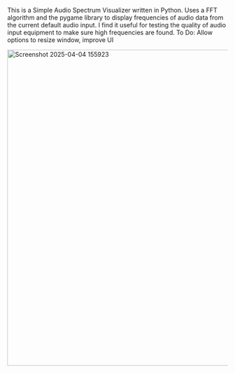 This is a Simple Audio Spectrum Visualizer written in Python.
Uses a FFT algorithm and the pygame library to display frequencies of audio data from the current default audio input.
I find it useful for testing the quality of audio input equipment to make sure high frequencies are found.
To Do: Allow options to resize window, improve UI

<img width="721" alt="Screenshot 2025-04-04 155923" src="https://github.com/user-attachments/assets/e79f5358-a458-467c-9155-5dbef6737650" />
